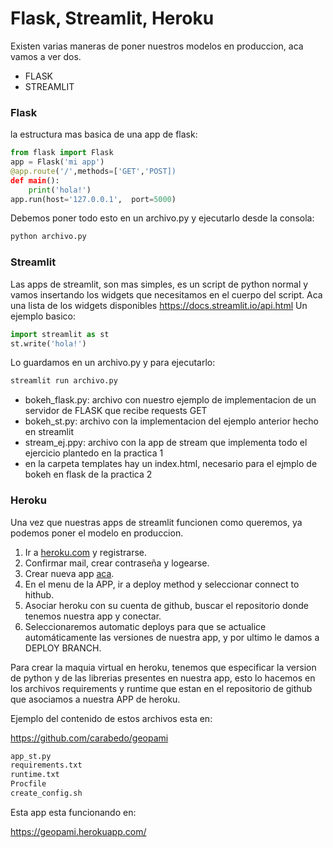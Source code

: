 # Flask, Streamlit, Heroku

Existen varias maneras de poner nuestros modelos en produccion, aca vamos a ver dos.

* FLASK
* STREAMLIT




### Flask

la estructura mas basica de una app de flask:

```python
from flask import Flask
app = Flask('mi app')
@app.route('/',methods=['GET','POST])
def main():
    print('hola!')
app.run(host='127.0.0.1',  port=5000)
```
Debemos poner todo esto en un archivo.py y ejecutarlo desde la consola:

```bash
python archivo.py
``` 

### Streamlit

Las apps de streamlit, son mas simples, es un script de python normal y vamos insertando los widgets que necesitamos en el cuerpo del script. Aca una lista de los widgets disponibles https://docs.streamlit.io/api.html
Un ejemplo basico:

```python
import streamlit as st
st.write('hola!')
```
Lo guardamos en un archivo.py y para ejecutarlo:

```bash
streamlit run archivo.py
``` 


* bokeh_flask.py: archivo con nuestro ejemplo de implementacion de un servidor de FLASK que recibe requests GET
* bokeh_st.py: archivo con la implementacion del ejemplo anterior hecho en streamlit
* stream_ej.ppy: archivo con la app de stream que implementa todo el ejercicio plantedo en la practica 1
* en la carpeta templates hay un index.html, necesario para el ejmplo de bokeh en flask de la practica 2




### Heroku 


Una vez que nuestras apps de streamlit funcionen como queremos, ya podemos poner el modelo en produccion.


1. Ir a [heroku.com](https://signup.heroku.com/) y registrarse.
2. Confirmar mail, crear contraseña y logearse.
3. Crear nueva app [aca](https://dashboard.heroku.com/new-app).
4. En el menu de la APP, ir a deploy method y seleccionar connect to hithub.
5. Asociar heroku con su cuenta de github, buscar el repositorio donde tenemos nuestra app y conectar.
6. Seleccionaremos automatic deploys para que se actualice automáticamente las versiones de nuestra app, y por ultimo le damos a DEPLOY BRANCH.


Para crear la maquia virtual en heroku, tenemos que especificar la version de python y de las librerias presentes en nuestra app, esto lo hacemos en los archivos requirements y runtime que estan en el repositorio de github que asociamos a nuestra APP de heroku.



Ejemplo del contenido de estos archivos esta en:

https://github.com/carabedo/geopami

```bash
app_st.py
requirements.txt
runtime.txt
Procfile
create_config.sh
``` 


Esta app esta funcionando en:

https://geopami.herokuapp.com/
